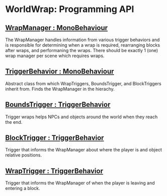 # **WorldWrap: Programming API**

## [WrapManager : MonoBehaviour](https://github.com/MLivanos/WorldWrap/blob/DOCS-APIDocumentation/API/WrapManager.md)

The WrapManager handles information from various trigger behaviors and is responsible for determining when a wrap is required, rearranging blocks after wraps, and performaning the wraps. There should be exactly 1 (one) wrap manager per scene which requires wraps.

## [TriggerBehavior : MonoBehaviour](https://github.com/MLivanos/WorldWrap/blob/DOCS-APIDocumentation/API/TriggerBehavior.md)

Abstract class from which WrapTriggers, BoundsTrigger, and BlockTriggers inherit from. Finds the WrapManager in the hierachy.

## [BoundsTrigger : TriggerBehavior](https://github.com/MLivanos/WorldWrap/blob/DOCS-APIDocumentation/API/BoundsTrigger.md)

Trigger wraps helps NPCs and objects around the world when they reach the end.

## [BlockTrigger : TriggerBehavior](https://github.com/MLivanos/WorldWrap/blob/DOCS-APIDocumentation/API/BlockTrigger.md)

Trigger that informs the WrapManager about where the player is and object relative positions.

## [WrapTrigger : TriggerBehavior](https://github.com/MLivanos/WorldWrap/blob/DOCS-APIDocumentation/API/WrapTrigger.md)

Trigger that informs the WrapManager of when the player is leaving and entering a block.